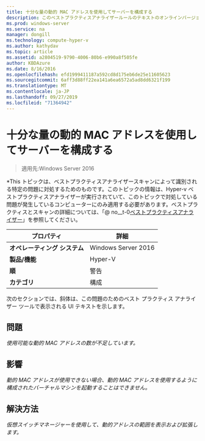 ```yaml
---
title: 十分な量の動的 MAC アドレスを使用してサーバーを構成する
description: このベストプラクティスアナライザールールのテキストのオンラインバージョン。
ms.prod: windows-server
ms.service: na
manager: dongill
ms.technology: compute-hyper-v
ms.author: kathydav
ms.topic: article
ms.assetid: a2804519-9790-4006-80b6-e990a8f505fe
author: KBDAzure
ms.date: 8/16/2016
ms.openlocfilehash: efd1999411187a592cd8d175eb6de25e11605623
ms.sourcegitcommit: 6aff3d88ff22ea141a6ea6572a5ad8dd6321f199
ms.translationtype: MT
ms.contentlocale: ja-JP
ms.lasthandoff: 09/27/2019
ms.locfileid: "71364942"
---
```

# <a name="configure-the-server-with-a-sufficient-amount-of-dynamic-mac-addresses"></a>十分な量の動的 MAC アドレスを使用してサーバーを構成する

>適用先:Windows Server 2016

*This トピックは、ベストプラクティスアナライザースキャンによって識別される特定の問題に対処するためのものです。このトピックの情報は、Hyper-v ベストプラクティスアナライザーが実行されていて、このトピックで対処している問題が発生しているコンピューターにのみ適用する必要があります。ベストプラクティスとスキャンの詳細については、「@ no__t-0[ベストプラクティスアナライザー](https://go.microsoft.com/fwlink/?LinkId=122786)」を参照してください。  
  
|プロパティ|詳細|  
|-|-|  
|**オペレーティング システム**|Windows Server 2016|  
|**製品/機能**|Hyper-V|  
|**順**|警告|  
|**カテゴリ**|構成|  
  
次のセクションでは、斜体は、この問題のためのベスト プラクティス アナライザー ツールで表示される UI テキストを示します。  
  
## <a name="issue"></a>問題  
  
*使用可能な動的 MAC アドレスの数が不足しています。*  
  
## <a name="impact"></a>影響  
  
*動的 MAC アドレスが使用できない場合、動的 MAC アドレスを使用するように構成されたバーチャルマシンを起動することはできません。*  
  
## <a name="resolution"></a>解決方法  
  
*仮想スイッチマネージャーを使用して、動的アドレスの範囲を表示および拡張します。*  
  


